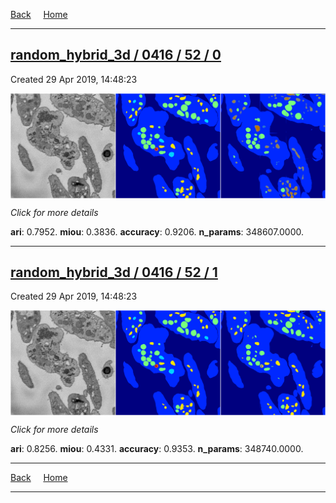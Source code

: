 
[Back](..)&nbsp;&nbsp;&nbsp;&nbsp;&nbsp;[Home](https://leapmanlab.github.io/snapshots)

---

<div class="summary"><a href="0"><h2>random_hybrid_3d / 0416 / 52 / 0</h2></a><p>Created 29 Apr 2019, 14:48:23
</p><a href="0"><img src="0/media/summary.png" align="center"></a><p>
<i>Click for more details</i>
</p></div>

**ari**: 0.7952. **miou**: 0.3836. **accuracy**: 0.9206. **n_params**: 348607.0000. 

---

<div class="summary"><a href="1"><h2>random_hybrid_3d / 0416 / 52 / 1</h2></a><p>Created 29 Apr 2019, 14:48:23
</p><a href="1"><img src="1/media/summary.png" align="center"></a><p>
<i>Click for more details</i>
</p></div>

**ari**: 0.8256. **miou**: 0.4331. **accuracy**: 0.9353. **n_params**: 348740.0000. 

---

[Back](..)&nbsp;&nbsp;&nbsp;&nbsp;&nbsp;[Home](https://leapmanlab.github.io/snapshots)

---